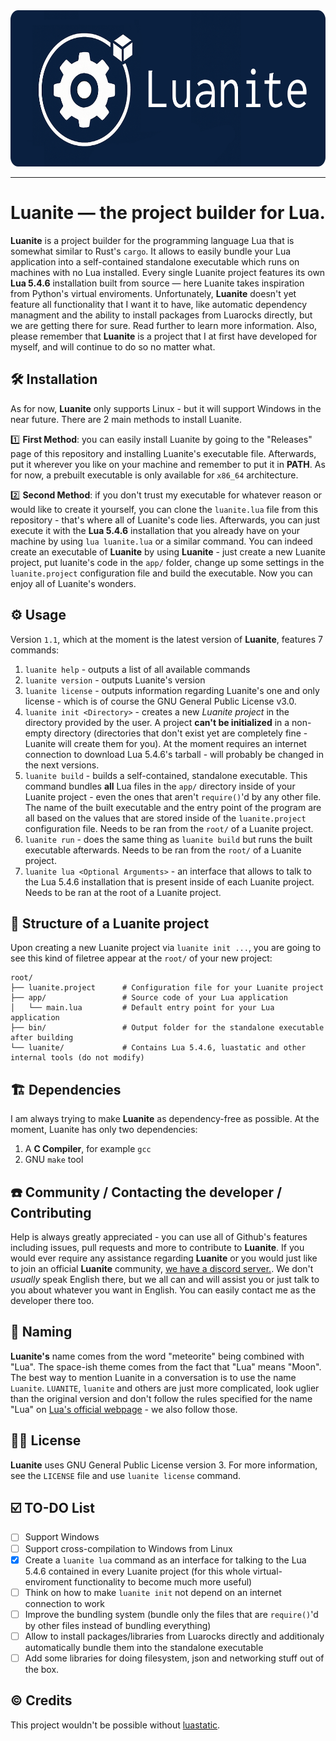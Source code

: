 <div align="center">
  <img style="height: 250px;" src="https://raw.githubusercontent.com/tixonochekAscended/luanite/refs/heads/main/LuaniteLogo.png">
</div>

------
# Luanite — the project builder for Lua.
**Luanite** is a project builder for the programming language Lua that is somewhat similar to Rust's `cargo`. It allows to easily bundle your Lua application into a self-contained standalone executable which runs on machines with no Lua installed. Every single Luanite project features its own **Lua 5.4.6** installation built from source — here Luanite takes inspiration from Python's virtual enviroments. Unfortunately, **Luanite** doesn't yet feature all functionality that I want it to have, like automatic dependency managment and the ability to install packages from Luarocks directly, but we are getting there for sure. Read further to learn more information. Also, please remember that **Luanite** is a project that I at first have developed for myself, and will continue to do so no matter what.

## 🛠️ Installation
As for now, **Luanite** only supports Linux - but it will support Windows in the near future. There are 2 main methods to install Luanite.

:one: **First Method**: you can easily install Luanite by going to the "Releases" page of this repository and installing Luanite's executable file. Afterwards, put it wherever you like on your machine and remember to put it in **PATH**. As for now, a prebuilt executable is only available for `x86_64` architecture.
 
:two: **Second Method**: if you don't trust my executable for whatever reason or would like to create it yourself, you can clone the `luanite.lua` file from this repository - that's where all of Luanite's code lies. Afterwards, you can just execute it with the **Lua 5.4.6** installation that you already have on your machine by using `lua luanite.lua` or a similar command. You can indeed create an executable of **Luanite** by using **Luanite** - just create a new Luanite project, put luanite's code in the `app/` folder, change up some settings in the `luanite.project` configuration file and build the executable. Now you can enjoy all of Luanite's wonders.

## ⚙️ Usage
Version `1.1`, which at the moment is the latest version of **Luanite**, features 7 commands:
1. `luanite help` - outputs a list of all available commands
2. `luanite version` - outputs Luanite's version
3. `luanite license` - outputs information regarding Luanite's one and only license - which is of course the GNU General Public License v3.0.
4. `luanite init <Directory>` - creates a new _Luanite project_ in the directory provided by the user. A project **can't be initialized** in a non-empty directory (directories that don't exist yet are completely fine - Luanite will create them for you). At the moment requires an internet connection to download Lua 5.4.6's tarball - will probably be changed in the next versions.
5. `luanite build` - builds a self-contained, standalone executable. This command bundles **all** Lua files in the `app/` directory inside of your Luanite project - even the ones that aren't `require()`'d by any other file. The name of the built executable and the entry point of the program are all based on the values that are stored inside of the `luanite.project` configuration file. Needs to be ran from the `root/` of a Luanite project.
6. `luanite run` - does the same thing as `luanite build` but runs the built executable afterwards. Needs to be ran from the `root/` of a Luanite project.
7. `luanite lua <Optional Arguments>` - an interface that allows to talk to the Lua 5.4.6 installation that is present inside of each Luanite project. Needs to be ran at the root of a Luanite project. 

## 📂 Structure of a Luanite project
Upon creating a new Luanite project via `luanite init ...`, you are going to see this kind of filetree appear at the `root/` of your new project:
```
root/
├── luanite.project      # Configuration file for your Luanite project
├── app/                 # Source code of your Lua application
│   └── main.lua         # Default entry point for your Lua application
├── bin/                 # Output folder for the standalone executable after building
└── luanite/             # Contains Lua 5.4.6, luastatic and other internal tools (do not modify)
```
## 🏗️ Dependencies
I am always trying to make **Luanite** as dependency-free as possible. At the moment, Luanite has only two dependencies:
1. A **C Compiler**, for example `gcc`
2. GNU `make` tool

## ☎️ Community / Contacting the developer / Contributing
Help is always greatly appreciated - you can use all of Github's features including issues, pull requests and more to contribute to **Luanite**. If you would ever require any assistance regarding **Luanite** or you would just like to join an official **Luanite** community, [we have a discord server.](https://discord.gg/NSK7YJ2R6j). We don't _usually_ speak English there, but we all can and will assist you or just talk to you about whatever you want in English. You can easily contact me as the developer there too.  

## 📝 Naming
**Luanite's** name comes from the word "meteorite" being combined with "Lua". The space-ish theme comes from the fact that "Lua" means "Moon". The best way to mention Luanite in a conversation is to use the name `Luanite`. `LUANITE`, `luanite` and others are just more complicated, look uglier than the original version and don't follow the rules specified for the name "Lua" on [Lua's official webpage](https://www.lua.org/about.html) - we also follow those.

## 👨‍⚖️ License
**Luanite** uses GNU General Public License version 3. For more information, see the `LICENSE` file and use `luanite license` command.

## ☑️ TO-DO List
- [ ] Support Windows
- [ ] Support cross-compilation to Windows from Linux
- [x] Create a `luanite lua` command as an interface for talking to the Lua 5.4.6 contained in every Luanite project (for this whole virtual-enviroment functionality to become much more useful)
- [ ] Think on how to make `luanite init` not depend on an internet connection to work
- [ ] Improve the bundling system (bundle only the files that are `require()`'d by other files instead of bundling everything)
- [ ] Allow to install packages/libraries from Luarocks directly and additionaly automatically bundle them into the standalone executable
- [ ] Add some libraries for doing filesystem, json and networking stuff out of the box.

## ©️ Credits
This project wouldn't be possible without [luastatic](https://github.com/ers35/luastatic).
